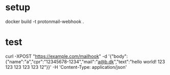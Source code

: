 # setup
docker build -t protonmail-webhook .

# test
curl -XPOST "https://example.com/mailhook" -d '{"body": {"name":"a","cpr":"12345678-1234","mail":"a@b.dk","text":"hello world! 123 123 123 123 123 12"}}' -H 'Content-Type: application/json'
